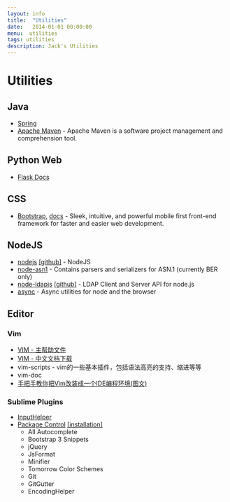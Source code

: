 ```yaml
---
layout: info
title:  "Utilities"
date:   2014-01-01 00:00:00
menu:  utilities
tags: utilities
description: Jack's Utilities
---
```


Utilities
=================

## Java ##
* [Spring](http://spring.io/)
* [Apache Maven](http://maven.apache.org/) - Apache Maven is a software project management and comprehension tool.

## Python Web ##
* [Flask Docs](http://flask.pocoo.org/docs/)

## CSS ##
* [Bootstrap](http://www.bootcss.com/), [docs](http://v3.bootcss.com/) - Sleek, intuitive, and powerful mobile first front-end framework for faster and easier web development.


## NodeJS ##
* [nodejs](http://nodejs.org/) [[github]](https://github.com/joyent/node) - NodeJS
* [node-asn1](https://github.com/mcavage/node-asn1) - Contains parsers and serializers for ASN.1 (currently BER only)
* [node-ldapjs](http://ldapjs.org/) [[github]](https://github.com/mcavage/node-ldapjs) - LDAP Client and Server API for node.js
* [async](https://github.com/caolan/async) - Async utilities for node and the browser

## Editor ##

### Vim ###
* [VIM - 主帮助文件](http://vimcdoc.sourceforge.net/doc/help.html)
* [VIM - 中文文档下载](http://sourceforge.net/projects/vimcdoc/files/?source=navbar)
* vim-scripts - vim的一些基本插件，包括语法高亮的支持、缩进等等
* vim-doc
* [手把手教你把Vim改装成一个IDE编程环境(图文)](http://blog.csdn.net/wooin/article/details/1858917)

### Sublime Plugins ###
* [InputHelper](https://github.com/xgenvn/InputHelper)
* [Package Control](sublime.wbond.net)  [[installation]](https://sublime.wbond.net/installation)
    * All Autocomplete
    * Bootstrap 3 Snippets
    * jQuery
    * JsFormat
    * Minifier
    * Tomorrow Color Schemes
    * Git
    * GitGutter
    * EncodingHelper
